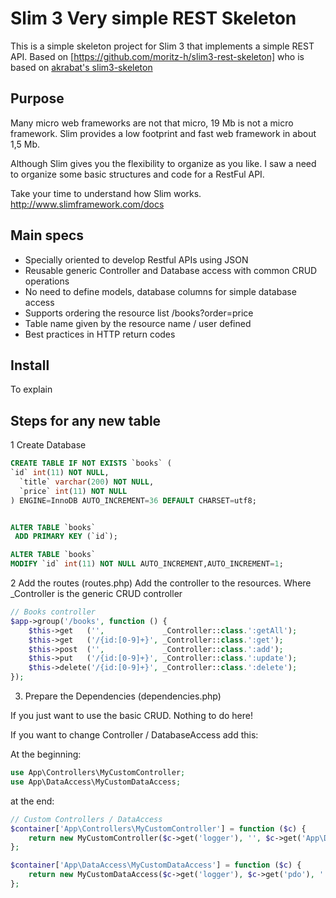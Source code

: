 # Slim 3 Very simple REST Skeleton

This is a simple skeleton project for Slim 3 that implements a simple REST API.
Based on [https://github.com/moritz-h/slim3-rest-skeleton] who is based on [akrabat's slim3-skeleton](https://github.com/akrabat/slim3-skeleton)

## Purpose

Many micro web frameworks are not that micro, 19 Mb is not a micro framework. Slim provides a low footprint and fast web framework in about 1,5 Mb.

Although Slim gives you the flexibility to organize as you like. I saw a need to organize some basic structures and code for a RestFul API.

Take your time to understand how Slim works. http://www.slimframework.com/docs

## Main specs

- Specially oriented to develop Restful APIs using JSON
- Reusable generic Controller and Database access with common CRUD operations
- No need to define models, database columns for simple database access
- Supports ordering the resource list /books?order=price
- Table name given by the resource name / user defined
- Best practices in HTTP return codes

## Install

To explain

## Steps for any new table

1 Create Database

```sql
CREATE TABLE IF NOT EXISTS `books` (
`id` int(11) NOT NULL,
  `title` varchar(200) NOT NULL,
  `price` int(11) NOT NULL
) ENGINE=InnoDB AUTO_INCREMENT=36 DEFAULT CHARSET=utf8;


ALTER TABLE `books`
 ADD PRIMARY KEY (`id`);

ALTER TABLE `books`
MODIFY `id` int(11) NOT NULL AUTO_INCREMENT,AUTO_INCREMENT=1;
```

2 Add the routes (routes.php) Add the controller to the resources. Where _Controller is the generic CRUD controller

```php
// Books controller
$app->group('/books', function () {
    $this->get   ('',             _Controller::class.':getAll');
    $this->get   ('/{id:[0-9]+}', _Controller::class.':get');
    $this->post  ('',             _Controller::class.':add');
    $this->put   ('/{id:[0-9]+}', _Controller::class.':update');
    $this->delete('/{id:[0-9]+}', _Controller::class.':delete');
});
```

3. Prepare the Dependencies (dependencies.php)

If you just want to use the basic CRUD. Nothing to do here! 

If you want to change Controller / DatabaseAccess add this:

At the beginning:

```php
use App\Controllers\MyCustomController;
use App\DataAccess\MyCustomDataAccess;
```

at the end:

```php
// Custom Controllers / DataAccess
$container['App\Controllers\MyCustomController'] = function ($c) {
    return new MyCustomController($c->get('logger'), '', $c->get('App\DataAccess\MyCustomDataAccess'));
};

$container['App\DataAccess\MyCustomDataAccess'] = function ($c) {
    return new MyCustomDataAccess($c->get('logger'), $c->get('pdo'), '');
};
```



